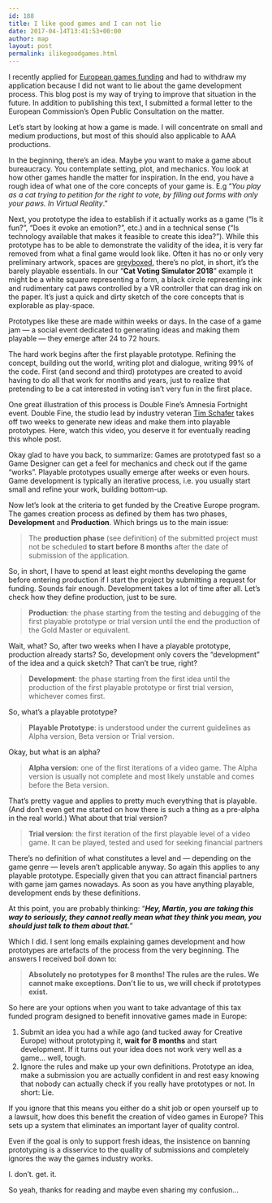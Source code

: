 ```yaml
---
id: 188
title: I like good games and I can not lie
date: 2017-04-14T13:41:53+00:00
author: map
layout: post
permalink: ilikegoodgames.html
---
```

I recently applied for [European games funding](http://eacea.ec.europa.eu/creative-europe/funding/support-for-development-european-video-games-2017_en) and had to withdraw my application because I did not want to lie about the game development process. This blog post is my way of trying to improve that situation in the future. In addition to publishing this text, I submitted a formal letter to the European Commission’s Open Public Consultation on the matter.<!--more-->

Let’s start by looking at how a game is made. I will concentrate on small and medium productions, but most of this should also applicable to AAA productions.

In the beginning, there’s an idea. Maybe you want to make a game about bureaucracy. You contemplate setting, plot, and mechanics. You look at how other games handle the matter for inspiration. In the end, you have a rough idea of what one of the core concepts of your game is. E.g “_You play as a cat trying to petition for the right to vote, by filling out forms with only your paws. In Virtual Reality_.”

Next, you prototype the idea to establish if it actually works as a game (“Is it fun?”, “Does it evoke an emotion?”, etc.) and in a technical sense (“Is technology available that makes it feasible to create this idea?”). While this prototype has to be able to demonstrate the validity of the idea, it is very far removed from what a final game would look like. Often it has no or only very preliminary artwork, spaces are [greyboxed](http://tesseract.uark.edu/blog/2015/09/10/real-space-vs-game-space-greyboxing-and-level-design/), there’s no plot, in short, it’s the barely playable essentials. In our “**Cat Voting Simulator 2018**” example it might be a white square representing a form, a black circle representing ink and rudimentary cat paws controlled by a VR controller that can drag ink on the paper. It’s just a quick and dirty sketch of the core concepts that is explorable as play-space.

Prototypes like these are made within weeks or days. In the case of a game jam — a social event dedicated to generating ideas and making them playable — they emerge after 24 to 72 hours.

The hard work begins after the first playable prototype. Refining the concept, building out the world, writing plot and dialogue, writing 99% of the code. First (and second and third) prototypes are created to avoid having to do all that work for months and years, just to realize that pretending to be a cat interested in voting isn’t very fun in the first place.

One great illustration of this process is Double Fine’s Amnesia Fortnight event. Double Fine, the studio lead by industry veteran [Tim Schafer](https://en.wikipedia.org/wiki/Tim_Schafer) takes off two weeks to generate new ideas and make them into playable prototypes. Here, watch this video, you deserve it for eventually reading this whole post.

Okay glad to have you back, to summarize: Games are prototyped fast so a Game Designer can get a feel for mechanics and check out if the game “works”. Playable prototypes usually emerge after weeks or even hours. Game development is typically an iterative process, i.e. you usually start small and refine your work, building bottom-up.

Now let’s look at the criteria to get funded by the Creative Europe program. The games creation process as defined by them has two phases, **Development** and **Production**. Which brings us to the main issue:

> The **production phase** (see definition) of the submitted project must not be scheduled **to start before 8 months** after the date of submission of the application.

So, in short, I have to spend at least eight months developing the game before entering production if I start the project by submitting a request for funding. Sounds fair enough. Development takes a lot of time after all. Let’s check how they define production, just to be sure.

> **Production**: the phase starting from the testing and debugging of the first playable prototype or trial version until the end the production of the Gold Master or equivalent.

Wait, what? So, after two weeks when I have a playable prototype, production already starts? So, development only covers the “development” of the idea and a quick sketch? That can’t be true, right?

> **Development**: the phase starting from the first idea until the production of the first playable prototype or first trial version, whichever comes first.

So, what’s a playable prototype?

> **Playable Prototype**: is understood under the current guidelines as Alpha version, Beta version or Trial version.

Okay, but what is an alpha?

> **Alpha version**: one of the first iterations of a video game. The Alpha version is usually not complete and most likely unstable and comes before the Beta version.

That’s pretty vague and applies to pretty much everything that is playable. (And don’t even get me started on how there is such a thing as a pre-alpha in the real world.) What about that trial version?

> **Trial version**: the first iteration of the first playable level of a video game. It can be played, tested and used for seeking financial partners

There’s no definition of what constitutes a level and — depending on the game genre — levels aren’t applicable anyway. So again this applies to any playable prototype. Especially given that you can attract financial partners with game jam games nowadays. As soon as you have anything playable, development ends by these definitions.

At this point, you are probably thinking: “_**Hey, Martin, you are taking this way to seriously, they cannot really mean what they think you mean, you should just talk to them about that.**_”

Which I did. I sent long emails explaining games development and how prototypes are artefacts of the process from the very beginning. The answers I received boil down to:

> **Absolutely no prototypes for 8 months! The rules are the rules. We cannot make exceptions. Don’t lie to us, we will check if prototypes exist.**

So here are your options when you want to take advantage of this tax funded program designed to benefit innovative games made in Europe:

  1. Submit an idea you had a while ago (and tucked away for Creative Europe) without prototyping it, **wait for 8 months** and start development. If it turns out your idea does not work very well as a game… well, tough.
  2. Ignore the rules and make up your own definitions. Prototype an idea, make a submission you are actually confident in and rest easy knowing that nobody can actually check if you really have prototypes or not. In short: Lie.

If you ignore that this means you either do a shit job or open yourself up to a lawsuit, how does this benefit the creation of video games in Europe? This sets up a system that eliminates an important layer of quality control.

Even if the goal is only to support fresh ideas, the insistence on banning prototyping is a disservice to the quality of submissions and completely ignores the way the games industry works.

I. don’t. get. it.

So yeah, thanks for reading and maybe even sharing my confusion…

